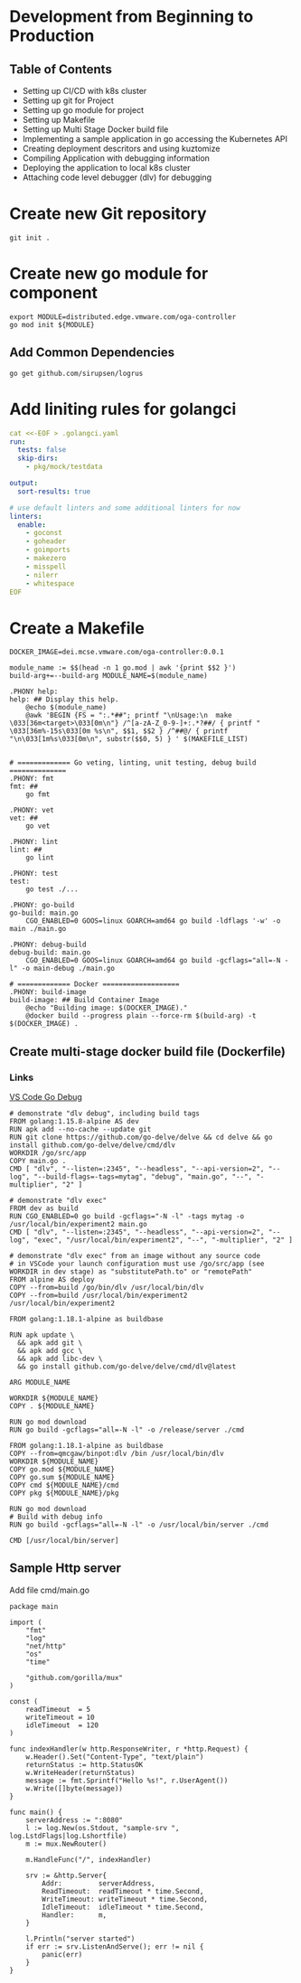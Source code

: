 # Development from Beginning to Production

## Table of Contents
- Setting up CI/CD with k8s cluster
- Setting up git for Project
- Setting up go module for project
- Setting up Makefile
- Setting up Multi Stage Docker build file
- Implementing a sample application in go accessing the Kubernetes API
- Creating deployment descritors and using kuztomize
- Compiling Application with debugging information
- Deploying the application to local k8s cluster
- Attaching code level debugger (dlv) for debugging  

# Create new Git repository
```
git init .
```

# Create new go module for component
```
export MODULE=distributed.edge.vmware.com/oga-controller
go mod init ${MODULE}
```

## Add Common Dependencies
```
go get github.com/sirupsen/logrus

```

# Add liniting rules for golangci
```yaml
cat <<-EOF > .golangci.yaml
run:
  tests: false
  skip-dirs:
    - pkg/mock/testdata

output:
  sort-results: true

# use default linters and some additional linters for now
linters:
  enable:
    - goconst
    - goheader
    - goimports
    - makezero
    - misspell
    - nilerr
    - whitespace
EOF
```

# Create a Makefile
```
DOCKER_IMAGE=dei.mcse.vmware.com/oga-controller:0.0.1

module_name := $$(head -n 1 go.mod | awk '{print $$2 }')
build-arg+=--build-arg MODULE_NAME=$(module_name) 

.PHONY help:
help: ## Display this help.
	@echo $(module_name)
	@awk 'BEGIN {FS = ":.*##"; printf "\nUsage:\n  make \033[36m<target>\033[0m\n"} /^[a-zA-Z_0-9-]+:.*?##/ { printf "  \033[36m%-15s\033[0m %s\n", $$1, $$2 } /^##@/ { printf "\n\033[1m%s\033[0m\n", substr($$0, 5) } ' $(MAKEFILE_LIST)


# ============= Go veting, linting, unit testing, debug build ==============
.PHONY: fmt
fmt: ##
	go fmt

.PHONY: vet
vet: ##
	go vet

.PHONY: lint
lint: ##
	go lint

.PHONY: test
test:
	go test ./...

.PHONY: go-build
go-build: main.go
	CGO_ENABLED=0 GOOS=linux GOARCH=amd64 go build -ldflags '-w' -o main ./main.go

.PHONY: debug-build
debug-build: main.go
	CGO_ENABLED=0 GOOS=linux GOARCH=amd64 go build -gcflags="all=-N -l" -o main-debug ./main.go
	
# ============= Docker ===================
.PHONY: build-image
build-image: ## Build Container Image
	@echo "Building image: $(DOCKER_IMAGE)."
	@docker build --progress plain --force-rm $(build-arg) -t $(DOCKER_IMAGE) .
```


## Create multi-stage docker build file (Dockerfile)
### Links
[VS Code Go Debug](https://github.com/mipnw/vscode-go-debug/blob/main/Dockerfile)<BR/>
```
# demonstrate "dlv debug", including build tags
FROM golang:1.15.8-alpine AS dev
RUN apk add --no-cache --update git
RUN git clone https://github.com/go-delve/delve && cd delve && go install github.com/go-delve/delve/cmd/dlv
WORKDIR /go/src/app
COPY main.go .
CMD [ "dlv", "--listen=:2345", "--headless", "--api-version=2", "--log", "--build-flags=-tags=mytag", "debug", "main.go", "--", "-multiplier", "2" ]

# demonstrate "dlv exec"
FROM dev as build
RUN CGO_ENABLED=0 go build -gcflags="-N -l" -tags mytag -o /usr/local/bin/experiment2 main.go
CMD [ "dlv", "--listen=:2345", "--headless", "--api-version=2", "--log", "exec", "/usr/local/bin/experiment2", "--", "-multiplier", "2" ]

# demonstrate "dlv exec" from an image without any source code
# in VSCode your launch configuration must use /go/src/app (see WORKDIR in dev stage) as "substitutePath.to" or "remotePath"
FROM alpine AS deploy
COPY --from=build /go/bin/dlv /usr/local/bin/dlv
COPY --from=build /usr/local/bin/experiment2 /usr/local/bin/experiment2
```

```
FROM golang:1.18.1-alpine as buildbase

RUN apk update \
  && apk add git \
  && apk add gcc \
  && apk add libc-dev \
  && go install github.com/go-delve/delve/cmd/dlv@latest

ARG MODULE_NAME

WORKDIR ${MODULE_NAME}
COPY . ${MODULE_NAME}

RUN go mod download
RUN go build -gcflags="all=-N -l" -o /release/server ./cmd

```

```
FROM golang:1.18.1-alpine as buildbase
COPY --from=qmcgaw/binpot:dlv /bin /usr/local/bin/dlv
WORKDIR ${MODULE_NAME}
COPY go.mod ${MODULE_NAME}
COPY go.sum ${MODULE_NAME}
COPY cmd ${MODULE_NAME}/cmd
COPY pkg ${MODULE_NAME}/pkg

RUN go mod download
# Build with debug info
RUN go build -gcflags="all=-N -l" -o /usr/local/bin/server ./cmd

CMD [/usr/local/bin/server]
```





## Sample Http server

Add file cmd/main.go
```
package main

import (
	"fmt"
	"log"
	"net/http"
	"os"
	"time"

	"github.com/gorilla/mux"
)

const (
	readTimeout  = 5
	writeTimeout = 10
	idleTimeout  = 120
)

func indexHandler(w http.ResponseWriter, r *http.Request) {
	w.Header().Set("Content-Type", "text/plain")
	returnStatus := http.StatusOK
	w.WriteHeader(returnStatus)
	message := fmt.Sprintf("Hello %s!", r.UserAgent())
	w.Write([]byte(message))
}

func main() {
	serverAddress := ":8080"
	l := log.New(os.Stdout, "sample-srv ", log.LstdFlags|log.Lshortfile)
	m := mux.NewRouter()

	m.HandleFunc("/", indexHandler)

	srv := &http.Server{
		Addr:         serverAddress,
		ReadTimeout:  readTimeout * time.Second,
		WriteTimeout: writeTimeout * time.Second,
		IdleTimeout:  idleTimeout * time.Second,
		Handler:      m,
	}

	l.Println("server started")
	if err := srv.ListenAndServe(); err != nil {
		panic(err)
	}
}
```
